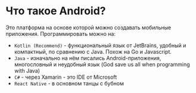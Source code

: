 # Что такое Android?

Это платформа на основе которой можно создавать мобильные приложения. Программировать можно на:
* `Kotlin (Recommend)` - функциональный язык от JetBrains, удобный и компактный, по сравнению с Java. Похож на Go и Javascript.
* `Java` - изначально на нём писались Android-приложения, многословный и неудобный язык (God save us all when programming with Java) 
* `C#` - через Xamarin - это IDE от Microsoft 
* `React Native` - в основном танцы с бубном


